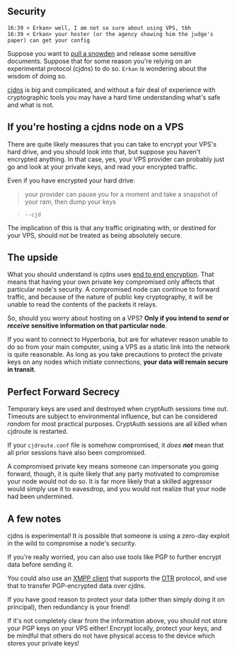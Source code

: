 ## Security

```
16:39 < Erkan> well, I am not so sure about using VPS, tbh
16:39 < Erkan> your hoster (or the agency showing him the judge's paper) can get your config
```

Suppose you want to [pull a snowden](https://en.wikipedia.org/wiki/Global_surveillance_disclosures_%282013%E2%80%93present%29) and release some sensitive documents. Suppose that for some reason you're relying on an experimental protocol (cjdns) to do so. `Erkan` is wondering about the wisdom of doing so.

[cjdns](https://github.com/cjdelisle/cjdns) is big and complicated, and without a fair deal of experience with cryptographic tools you may have a hard time understanding what's safe and what is not.

## If you're hosting a cjdns node on a VPS

There are quite likely measures that you can take to encrypt your VPS's hard drive, and you should look into that, but suppose you haven't encrypted anything. In that case, yes, your VPS provider can probably just go and look at your private keys, and read your encrypted traffic.

Even if you have encrypted your hard drive:

> your provider can pause you for a moment and take a snapshot of your ram, then dump your keys

> `--cjd`

The implication of this is that any traffic originating with, or destined for your VPS, should not be treated as being absolutely secure.

## The upside

What you should understand is cjdns uses [end to end encryption](https://en.wikipedia.org/wiki/End-to-end_encryption). That means that having your own private key compromised only affects that particular node's security. A compromised node can continue to forward traffic, and because of the nature of public key cryptography, it will be unable to read the contents of the packets it relays.

So, should you worry about hosting on a VPS? **Only if you intend to _send_ or _receive_ sensitive information on that particular node**.

If you want to connect to Hyperboria, but are for whatever reason unable to do so from your main computer, using a VPS as a static link into the network is quite reasonable. As long as you take precautions to protect the private keys on any nodes which initiate connections, **your data will remain secure in transit**.

## Perfect Forward Secrecy

Temporary keys are used and destroyed when cryptAuth sessions time out. Timeouts are subject to environmental influence, but can be considered _random_ for most practical purposes. CryptAuth sessions are all killed when cjdroute is restarted.

If your `cjdroute.conf` file is somehow compromised, it _does **not**_ mean that all prior sessions have also been compromised.

A compromised private key means someone can impersonate you going forward, though, it is quite likely that any party motivated to compromise your node would not do so. It is far more likely that a skilled aggressor would simply use it to eavesdrop, and you would not realize that your node had been undermined.

## A few notes

cjdns is experimental! It is possible that someone is using a zero-day exploit in the wild to compromise a node's security.

If you're really worried, you can also use tools like PGP to further encrypt data before sending it.

You could also use an [XMPP client](https://en.wikipedia.org/wiki/XMPP) that supports the [OTR](https://otr.cypherpunks.ca/) protocol, and use that to transfer PGP-encrypted data over cjdns.

If you have good reason to protect your data (other than simply doing it on principal), then redundancy is your friend!

If it's not completely clear from the information above, you should not store your PGP keys on your VPS either! Encrypt locally, protect your keys, and be mindful that others do not have physical access to the device which stores your private keys!
